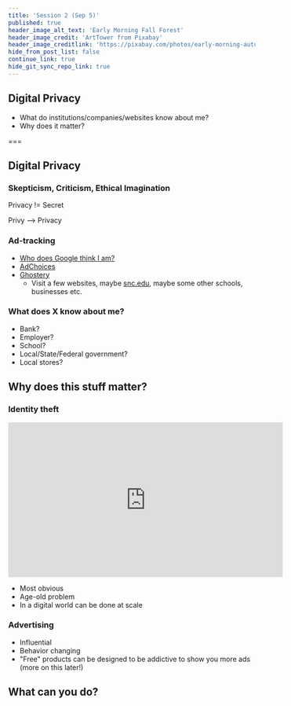 ```yaml
---
title: 'Session 2 (Sep 5)'
published: true
header_image_alt_text: 'Early Morning Fall Forest'
header_image_credit: 'ArtTower from Pixabay'
header_image_creditlink: 'https://pixabay.com/photos/early-morning-autumn-fall-forest-299735/'
hide_from_post_list: false
continue_link: true
hide_git_sync_repo_link: true
---
```

## Digital Privacy
* What do institutions/companies/websites know about me?
* Why does it matter?

===

## Digital Privacy

### Skepticism, Criticism, Ethical Imagination

Privacy != Secret

Privy --> Privacy

### Ad-tracking
* [Who does Google think I am?](https://adssettings.google.com/authenticated)
* [AdChoices](http://www.aboutads.info/choices/)
* [Ghostery](https://www.ghostery.com)
  * Visit a few websites, maybe [snc.edu](https://snc.edu), maybe some other schools, businesses etc.

### What does X know about me?
<!-- ![map of data a bank might know about you](https://github.com/TaylorJadin/dpl2019-data-code-ethics/raw/master/images/photo-2.jpeg) -->
* Bank?
* Employer?
* School?
* Local/State/Federal government?
* Local stores?

## Why does this stuff matter?

### Identity theft

<iframe width="560" height="315" src="https://www.youtube.com/embed/Erp8IAUouus" frameborder="0" allow="accelerometer; autoplay; encrypted-media; gyroscope; picture-in-picture" allowfullscreen></iframe>

* Most obvious
* Age-old problem
* In a digital world can be done at scale

### Advertising
* Influential
* Behavior changing
* "Free" products can be designed to be addictive to show you more ads (more on this later!)

## What can you do?

